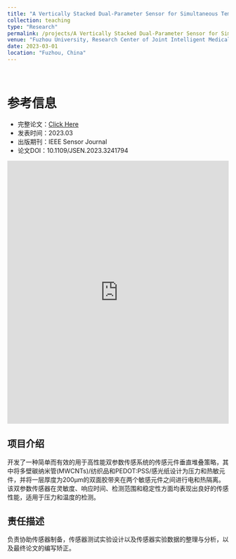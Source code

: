 ```yaml
---
title: "A Vertically Stacked Dual-Parameter Sensor for Simultaneous Temperature and Pressure Detection"
collection: teaching
type: "Research"
permalink: /projects/A Vertically Stacked Dual-Parameter Sensor for Simultaneous Temperature and Pressure Detection
venue: "Fuzhou University, Research Center of Joint Intelligent Medical Engineering"
date: 2023-03-01
location: "Fuzhou, China"
---
```

<br>

# 参考信息
- 完整论文：[Click Here](https://ieeexplore.ieee.org/document/10040603)   
- 发表时间：2023.03
- 出版期刊：IEEE Sensor Journal
- 论文DOI：10.1109/JSEN.2023.3241794

<iframe src="https://docs.google.com/viewer?url=https://github.com/Miracle-Han/Miracle-Han.github.io/raw/master/files/A_Vertically_Stacked_Dual-Parameter_Sensor_for_Simultaneous_Temperature_and_Pressure_Detection.pdf&embedded=true" style="width:100%; height:600px;" frameborder="0"></iframe>

<br>

## 项目介绍
开发了一种简单而有效的用于高性能双参数传感系统的传感元件垂直堆叠策略，其中将多壁碳纳米管(MWCNTs)/纺织品和PEDOT:PSS/感光纸设计为压力和热敏元件，并将一层厚度为200μm的双面胶带夹在两个敏感元件之间进行电和热隔离。该双参数传感器在灵敏度、响应时间、检测范围和稳定性方面均表现出良好的传感性能，适用于压力和温度的检测。
<br>

## 责任描述
负责协助传感器制备，传感器测试实验设计以及传感器实验数据的整理与分析，以及最终论文的编写矫正。





